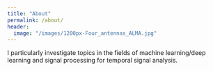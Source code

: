 ```yaml
---
title: "About"
permalink: /about/
header:
  image: "/images/1200px-Four_antennas_ALMA.jpg"
---
```


I particularly investigate topics in the fields of machine learning/deep learning and signal processing for temporal signal analysis.
